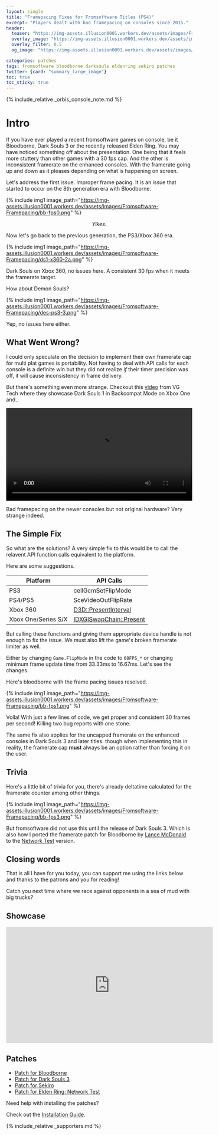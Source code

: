```yaml
---
layout: single
title: "Framepacing Fixes for Fromsoftware Titles (PS4)"
excerpt: "Players dealt with bad framepacing on consoles since 2015."
header:
  teaser: "https://img-assets.illusion0001.workers.dev/assets/images/Fromsoftware-Framepacing/thumbnail_0a.png"
  overlay_image: "https://img-assets.illusion0001.workers.dev/assets/images/Fromsoftware-Framepacing/thumbnail_01.png"
  overlay_filter: 0.5
  og_image: "https://img-assets.illusion0001.workers.dev/assets/images/Fromsoftware-Framepacing/thumbnail_0a.png"

categories: patches
tags: fromsoftware bloodborne darksouls eldenring sekiro patches
twitter: {card: "summary_large_image"}
toc: true
toc_sticky: true
---
```


<!--
If things went to plan, you're probably here from the digital foundry video.

Hi there! (Wave emoji)
-->

{% include_relative _orbis_console_note.md %}

# Intro

If you have ever played a recent fromsoftware games on console, be it Bloodborne, Dark Souls 3 or the recently released Elden Ring. You may have noticed something off about the presentation. One being that it feels more stuttery than other games with a 30 fps cap. And the other is inconsistent framerate on the enhanced consoles. With the framerate going up and down as it pleases depending on what is happening on screen.

Let's address the first issue. Improper frame pacing. It is an issue that started to occur on the 8th generation era with Bloodborne.

{% include img1 image_path="https://img-assets.illusion0001.workers.dev/assets/images/Fromsoftware-Framepacing/bb-fps0.png" %}

<div align=center>
<em>Yikes. <i class="twa twa-grimacing-face"></i></em>
</div>

Now let's go back to the previous generation, the PS3/Xbox 360 era.

{% include img1 image_path="https://img-assets.illusion0001.workers.dev/assets/images/Fromsoftware-Framepacing/ds1-x360-2a.png" %}

Dark Souls on Xbox 360, no issues here. A consistent 30 fps when it meets the framerate target.

How about Demon Souls?

{% include img1 image_path="https://img-assets.illusion0001.workers.dev/assets/images/Fromsoftware-Framepacing/des-ps3-3.png" %}

Yep, no issues here either.

## What Went Wrong?

I could only speculate on the decision to implement their own framerate cap for multi plat games is portability. Not having to deal with API calls for each console is a definite win but they did not realize *if* their timer precision was off, it will cause inconsistency in frame delivery.

But there's something even more strange. Checkout this [video](https://youtu.be/BN_4-d1wPQw?t=162) from VG Tech where they showcase Dark Souls 1 in Backcompat Mode on Xbox One and..

<div align="center">
<video width="100%" controls loop>
  <source src="https://img-assets.illusion0001.workers.dev/assets/images/Fromsoftware-Framepacing/ds1-vgtech-trimmed-9752-10680.mp4" type="video/mp4">
</video>
</div>

Bad framepacing on the newer consoles but not original hardware? Very strange indeed. <i class="twa twa-thinking-face"></i>

## The Simple Fix

So what are the solutions? A very simple fix to this would be to call the relavent API function calls equivalent to the platform.

Here are some suggestions.

| Platform | API Calls |
|---|---|
| PS3 | cellGcmSetFlipMode |
| PS4/PS5 | SceVideoOutFlipRate |
| Xbox 360 | [D3D::PresentInterval](https://docs.microsoft.com/ja-jp/previous-versions/windows/desktop/bb322831(v=vs.85)) |
| Xbox One/Series S/X | [IDXGISwapChain::Present](https://docs.microsoft.com/ja-jp/windows/win32/api/dxgi/nf-dxgi-idxgiswapchain-present) |

But calling these functions and giving them appropriate device handle is not enough to fix the issue. We must also lift the game's broken framerate limiter as well.

Either by changing `Game.FlipMode` in the code to `60FPS_*` or changing minimum frame update time from 33.33ms to 16.67ms. Let's see the changes.

Here's bloodborne with the frame pacing issues resolved.

{% include img1 image_path="https://img-assets.illusion0001.workers.dev/assets/images/Fromsoftware-Framepacing/bb-fps1.png" %}

Volla! With just a few lines of code, we get proper and consistent 30 frames per second! Killing two bug reports with one stone.

The same fix also applies for the uncapped framerate on the enhanced consoles in Dark Souls 3 and later titles. though when implementing this in reality, the framerate cap **must** always be an option rather than forcing it on the user.

## Trivia

Here's a little bit of trivia for you, there's already deltatime calculated for the framerate counter among other things.

{% include img1 image_path="https://img-assets.illusion0001.workers.dev/assets/images/Fromsoftware-Framepacing/bb-fps3.png" %}

But fromsoftware did not use this until the release of Dark Souls 3. Which is also how I ported the framerate patch for Bloodborne by [Lance McDonald](https://twitter.com/manfightdragon) to the [Network Test](/_patch/BloodborneNetworkTest-Orbis/) version.

## Closing words

That is all I have for you today, you can support me using the links below and thanks to the patrons and you for reading!

Catch you next time where we race against opponents in a sea of mud with big trucks?

## Showcase

<div align="center">
<iframe width="560" height="315" src="https://www.youtube.com/embed/gxsnY6l-iPI" title="YouTube video player" frameborder="0" allow="accelerometer; autoplay; clipboard-write; encrypted-media; gyroscope; picture-in-picture" allowfullscreen></iframe>
</div>

## Patches

- <a href="/_patch/Bloodborne-Orbis/" class="button" role="button"><i class='fas fa-download'></i> Patch for Bloodborne</a>
- <a href="/_patch/DarkSoulsIIITheFireFadesEdition-Orbis/" class="button" role="button"><i class='fas fa-download'></i> Patch for Dark Souls 3</a>
- <a href="/_patch/SekiroShadowsDieTwice-Orbis/" class="button" role="button"><i class='fas fa-download'></i> Patch for Sekiro</a>
- <a href="/_patch/EldenRingNetworkTest-Orbis/" class="button" role="button"><i class='fas fa-download'></i> Patch for Elden Ring: Network Test</a>

Need help with installing the patches?

Check out the [Installation Guide](/install-instructions/).

{% include_relative _supporters.md %}
